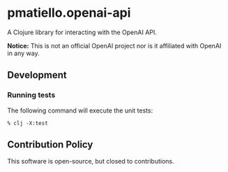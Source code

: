 # pmatiello.openai-api

A Clojure library for interacting with the OpenAI API.

**Notice:** This is not an official OpenAI project nor is it affiliated with
OpenAI in any way.

## Development

### Running tests

The following command will execute the unit tests:

```
% clj -X:test
```

## Contribution Policy

This software is open-source, but closed to contributions.
